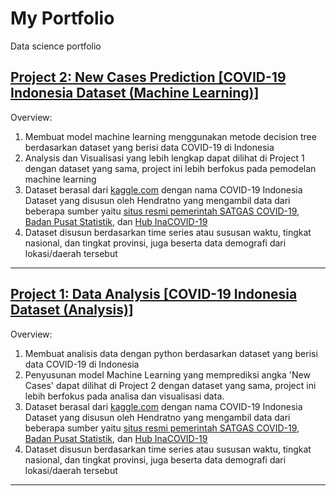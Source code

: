 # My Portfolio
Data science portfolio
## [Project 2: New Cases Prediction [COVID-19 Indonesia Dataset (Machine Learning)]](https://github.com/hibartaufik/New-Cases-Prediction)
Overview:
1. Membuat model machine learning menggunakan metode decision tree berdasarkan dataset yang berisi data COVID-19 di Indonesia
2. Analysis dan Visualisasi yang lebih lengkap dapat dilihat di Project 1 dengan dataset yang sama, project ini lebih berfokus pada pemodelan machine learning
3. Dataset berasal dari [kaggle.com](https://www.kaggle.com/) dengan nama COVID-19 Indonesia Dataset yang disusun oleh Hendratno yang mengambil data dari beberapa sumber yaitu [situs resmi pemerintah SATGAS COVID-19](https://covid19.go.id/), [Badan Pusat Statistik](https://www.bps.go.id/), dan [Hub InaCOVID-19](https://bnpb-inacovid19.hub.arcgis.com/)
4. Dataset disusun berdasarkan time series atau sususan waktu, tingkat nasional, dan tingkat provinsi, juga beserta data demografi dari lokasi/daerah tersebut

---
## [Project 1: Data Analysis [COVID-19 Indonesia Dataset (Analysis)]](https://github.com/hibartaufik/Data-Analysis-Covid-in-Indonesia)
Overview:
1. Membuat analisis data dengan python berdasarkan dataset yang berisi data COVID-19 di Indonesia
2. Penyusunan model Machine Learning yang memprediksi angka 'New Cases' dapat dilihat di Project 2 dengan dataset yang sama, project ini lebih berfokus pada analisa dan visualisasi data.
3. Dataset berasal dari [kaggle.com](https://www.kaggle.com/) dengan nama COVID-19 Indonesia Dataset yang disusun oleh Hendratno yang mengambil data dari beberapa sumber yaitu [situs resmi pemerintah SATGAS COVID-19](https://covid19.go.id/), [Badan Pusat Statistik](https://www.bps.go.id/), dan [Hub InaCOVID-19](https://bnpb-inacovid19.hub.arcgis.com/)
4. Dataset disusun berdasarkan time series atau sususan waktu, tingkat nasional, dan tingkat provinsi, juga beserta data demografi dari lokasi/daerah tersebut

---
